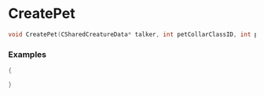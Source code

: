# CreatePet

```cpp - C++
void CreatePet(CSharedCreatureData* talker, int petCollarClassID, int petNpcClassID);
```

### Examples
```cpp - C++
{

}
```
